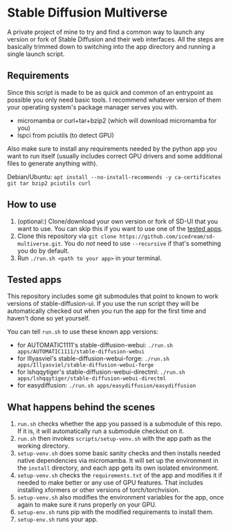 # Stable Diffusion Multiverse

A private project of mine to try and find a common way to launch any version or
fork of Stable Diffusion and their web interfaces. All the steps are basically
trimmed down to switching into the app directory and running a single launch
script.

## Requirements

Since this script is made to be as quick and common of an entrypoint as possible
you only need basic tools. I recommend whatever version of them your operating
system's package manager serves you with.

- micromamba or curl+tar+bzip2 (which will download micromamba for you)
- lspci from pciutils (to detect GPU)

Also make sure to install any requirements needed by the python app you want to
run itself (usually includes correct GPU drivers and some additional files to
generate anything with).

Debian/Ubuntu: `apt install --no-install-recommends -y ca-certificates git tar bzip2 pciutils curl`

## How to use

1.  (optional:) Clone/download your own version or fork of SD-UI that you want to
    use. You can skip this if you want to use one of the [tested apps](#tested-apps).
2.  Clone this repository via `git clone https://github.com/icedream/sd-multiverse.git`.
    You do *not* need to use `--recursive` if that's something you do by default.
3.  Run `./run.sh <path to your app>` in your terminal.

## Tested apps

This repository includes some git submodules that point to known to work
versions of stable-diffusion-ui. If you use the run script they will be
automatically checked out when you run the app for the first time and haven't
done so yet yourself.

You can tell `run.sh` to use these known app versions:

- for AUTOMATIC1111's stable-diffusion-webui: `./run.sh apps/AUTOMATIC1111/stable-diffusion-webui`
- for Illyasviel's stable-diffusion-webui-forge: `./run.sh apps/Illyasviel/stable-diffusion-webui-forge`
- for lshqqytiger's stable-diffusion-webui-directml: `./run.sh apps/lshqqytiger/stable-diffusion-webui-directml`
- for easydiffusion: `./run.sh apps/easydiffusion/easydiffusion`

## What happens behind the scenes

1.  `run.sh` checks whether the app you passed is a submodule of this repo. If
    it is, it will automatically run a submodule checkout on it.
2.  `run.sh` then invokes `scripts/setup-venv.sh` with the app path as the working directory.
3.  `setup-venv.sh` does some basic sanity checks and then installs needed
    native dependencies via micromamba. It will set up the environment in the
    `install` directory, and each app gets its own isolated environment.
4.  `setup-venv.sh` checks the `requirements.txt` of the app and modifies it
    if needed to make better or any use of GPU features. That includes installing xformers or other versions of torch/torchvision.
5.  `setup-venv.sh` also modifies the environment variables for the app, once
    again to make sure it runs properly on your GPU.
6.  `setup-env.sh` runs pip with the modified requirements to install them.
7.  `setup-env.sh` runs your app.
